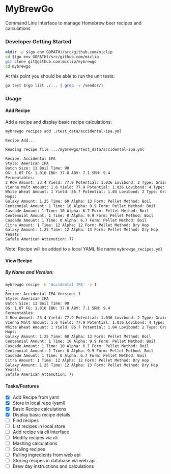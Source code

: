 # MyBrewGo

Command Line Interface to manage Homebrew beer recipes and calculations

### Developer Getting Started

```sh
mkdir -p $(go env GOPATH)/src/github.com/miclip
cd $(go env GOPATH)/src/github.com/miclip
git clone git@github.com:miclip/mybrewgo
cd mybrewgo
```
At this point you should be able to run the unit tests:

```sh
go test $(go list ./... | grep -v /vendor/)
```
### Usage

#### Add Recipe
Add a recipe and display basic recipe calculations:

```sh
mybrewgo recipes add ./test_data/accidental-ipa.yml

Recipe Add...

Reading recipe file .../mybrewgo/test_data/accidental-ipa.yml

Recipe: Accidental IPA
Style: American IPA
Batch Size: 11 Boil Time: 90
OG: 1.07 FG: 1.016 IBU: 37.8 ABV: 7.1 SRM: 9.4
Fermentables:
2 Row Amount: 23.4 Yield: 77.9 Potential: 1.036 Lovibond: 2 Type: Grain
Vienna Malt Amount: 1.6 Yield: 77.9 Potential: 1.036 Lovibond: 4 Type: Grain
White Wheat Amount: 1 Yield: 86.7 Potential: 1.04 Lovibond: 2 Type: Grain
Hops:
Galaxy Amount: 1.25 Time: 60 Alpha: 13 Form: Pellet Method: Boil
Centennial Amount: 1 Time: 10 Alpha: 9.9 Form: Pellet Method: Boil
Cascade Amount: 1 Time: 10 Alpha: 6.7 Form: Pellet Method: Boil
Centennial Amount: 1 Time: 0 Alpha: 9.9 Form: Pellet Method: Boil
Cascade Amount: 1 Time: 0 Alpha: 6.7 Form: Pellet Method: Boil
Citra Amount: 1 Time: 12 Alpha: 12 Form: Pellet Method: Dry Hop
Galaxy Amount: 1.25 Time: 12 Alpha: 13 Form: Pellet Method: Dry Hop
Yeasts:
Safale American Attenution: 77
```

Note: Recipe will be added to a local YAML file name `mybrewgo_recipes.yml`


#### View Recipe
##### By Name and Version:

```sh
mybrewgo recipe -n 'Accidental IPA' -v 1
...
Recipe: Accidental IPA Version: 1
Style: American IPA
Batch Size: 11 Boil Time: 90
OG: 1.07 FG: 1.016 IBU: 37.8 ABV: 7.1 SRM: 9.4
Fermentables:
2 Row Amount: 23.4 Yield: 77.9 Potential: 1.036 Lovibond: 2 Type: Grain
Vienna Malt Amount: 1.6 Yield: 77.9 Potential: 1.036 Lovibond: 4 Type: Grain
White Wheat Amount: 1 Yield: 86.7 Potential: 1.04 Lovibond: 2 Type: Grain
Hops:
Galaxy Amount: 1.25 Time: 60 Alpha: 13 Form: Pellet Method: Boil
Centennial Amount: 1 Time: 10 Alpha: 9.9 Form: Pellet Method: Boil
Cascade Amount: 1 Time: 10 Alpha: 6.7 Form: Pellet Method: Boil
Centennial Amount: 1 Time: 0 Alpha: 9.9 Form: Pellet Method: Boil
Cascade Amount: 1 Time: 0 Alpha: 6.7 Form: Pellet Method: Boil
Citra Amount: 1 Time: 12 Alpha: 12 Form: Pellet Method: Dry Hop
Galaxy Amount: 1.25 Time: 12 Alpha: 13 Form: Pellet Method: Dry Hop
Yeasts:
Safale American Attenution: 77
```
#### Tasks/Features

- [x] Add Recipe from yaml
- [x] Store in local repo (yaml)
- [x] Basic Recipe calculations
- [x] Display basic recipe details
- [ ] Find recipes
- [ ] List recipes in local store
- [ ] Add recipe via cli interface
- [ ] Modify recipes via cli
- [ ] Mashing calculations
- [ ] Scaling recipes
- [ ] Pulling ingredients from web api
- [ ] Storing recipes in database via web api
- [ ] Brew day instructions and calculations
